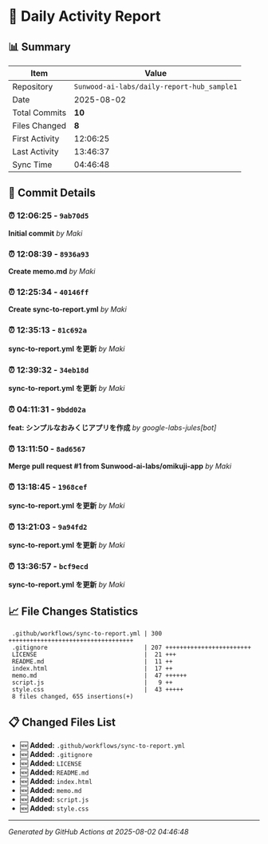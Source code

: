 # 📅 Daily Activity Report

## 📊 Summary
| Item | Value |
|------|-------|
| Repository | `Sunwood-ai-labs/daily-report-hub_sample1` |
| Date | 2025-08-02 |
| Total Commits | **10** |
| Files Changed | **8** |
| First Activity | 12:06:25 |
| Last Activity | 13:46:37 |
| Sync Time | 04:46:48 |

## 📝 Commit Details

### ⏰ 12:06:25 - `9ab70d5`
**Initial commit**
*by Maki*

### ⏰ 12:08:39 - `8936a93`
**Create memo.md**
*by Maki*

### ⏰ 12:25:34 - `40146ff`
**Create sync-to-report.yml**
*by Maki*

### ⏰ 12:35:13 - `81c692a`
**sync-to-report.yml を更新**
*by Maki*

### ⏰ 12:39:32 - `34eb18d`
**sync-to-report.yml を更新**
*by Maki*

### ⏰ 04:11:31 - `9bdd02a`
**feat: シンプルなおみくじアプリを作成**
*by google-labs-jules[bot]*

### ⏰ 13:11:50 - `8ad6567`
**Merge pull request #1 from Sunwood-ai-labs/omikuji-app**
*by Maki*

### ⏰ 13:18:45 - `1968cef`
**sync-to-report.yml を更新**
*by Maki*

### ⏰ 13:21:03 - `9a94fd2`
**sync-to-report.yml を更新**
*by Maki*

### ⏰ 13:36:57 - `bcf9ecd`
**sync-to-report.yml を更新**
*by Maki*

## 📈 File Changes Statistics

     .github/workflows/sync-to-report.yml | 300 +++++++++++++++++++++++++++++++++++
     .gitignore                           | 207 ++++++++++++++++++++++++
     LICENSE                              |  21 +++
     README.md                            |  11 ++
     index.html                           |  17 ++
     memo.md                              |  47 ++++++
     script.js                            |   9 ++
     style.css                            |  43 +++++
     8 files changed, 655 insertions(+)

## 📋 Changed Files List

- 🆕 **Added:** `.github/workflows/sync-to-report.yml`
- 🆕 **Added:** `.gitignore`
- 🆕 **Added:** `LICENSE`
- 🆕 **Added:** `README.md`
- 🆕 **Added:** `index.html`
- 🆕 **Added:** `memo.md`
- 🆕 **Added:** `script.js`
- 🆕 **Added:** `style.css`

---
*Generated by GitHub Actions at 2025-08-02 04:46:48*
